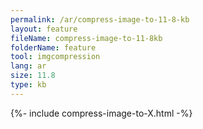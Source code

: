 ```yaml
---
permalink: /ar/compress-image-to-11-8-kb
layout: feature
fileName: compress-image-to-11-8kb
folderName: feature
tool: imgcompression
lang: ar
size: 11.8
type: kb
---
```


{%- include compress-image-to-X.html -%}
